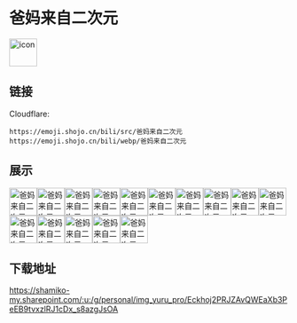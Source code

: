 # 爸妈来自二次元
<img src="https://emoji.shojo.cn/bili/src/爸妈来自二次元/icon.png" width="50" height="50" alt="icon">

## 链接
Cloudflare:
```
https://emoji.shojo.cn/bili/src/爸妈来自二次元
https://emoji.shojo.cn/bili/webp/爸妈来自二次元
```
## 展示
<img src="https://emoji.shojo.cn/bili/src/爸妈来自二次元/爸妈来自二次元-NO.png" width="50" height="50" alt="爸妈来自二次元-NO"><img src="https://emoji.shojo.cn/bili/src/爸妈来自二次元/爸妈来自二次元-拜托拜托.png" width="50" height="50" alt="爸妈来自二次元-拜托拜托"><img src="https://emoji.shojo.cn/bili/src/爸妈来自二次元/爸妈来自二次元-暴击.png" width="50" height="50" alt="爸妈来自二次元-暴击"><img src="https://emoji.shojo.cn/bili/src/爸妈来自二次元/爸妈来自二次元-大佬.png" width="50" height="50" alt="爸妈来自二次元-大佬"><img src="https://emoji.shojo.cn/bili/src/爸妈来自二次元/爸妈来自二次元-点赞.png" width="50" height="50" alt="爸妈来自二次元-点赞"><img src="https://emoji.shojo.cn/bili/src/爸妈来自二次元/爸妈来自二次元-泪眼汪汪.png" width="50" height="50" alt="爸妈来自二次元-泪眼汪汪"><img src="https://emoji.shojo.cn/bili/src/爸妈来自二次元/爸妈来自二次元-懵.png" width="50" height="50" alt="爸妈来自二次元-懵"><img src="https://emoji.shojo.cn/bili/src/爸妈来自二次元/爸妈来自二次元-你好.png" width="50" height="50" alt="爸妈来自二次元-你好"><img src="https://emoji.shojo.cn/bili/src/爸妈来自二次元/爸妈来自二次元-你好鸭.png" width="50" height="50" alt="爸妈来自二次元-你好鸭"><img src="https://emoji.shojo.cn/bili/src/爸妈来自二次元/爸妈来自二次元-生气.png" width="50" height="50" alt="爸妈来自二次元-生气"><img src="https://emoji.shojo.cn/bili/src/爸妈来自二次元/爸妈来自二次元-委屈.png" width="50" height="50" alt="爸妈来自二次元-委屈"><img src="https://emoji.shojo.cn/bili/src/爸妈来自二次元/爸妈来自二次元-问号.png" width="50" height="50" alt="爸妈来自二次元-问号"><img src="https://emoji.shojo.cn/bili/src/爸妈来自二次元/爸妈来自二次元-无语.png" width="50" height="50" alt="爸妈来自二次元-无语"><img src="https://emoji.shojo.cn/bili/src/爸妈来自二次元/爸妈来自二次元-在吗.png" width="50" height="50" alt="爸妈来自二次元-在吗"><img src="https://emoji.shojo.cn/bili/src/爸妈来自二次元/爸妈来自二次元-震惊.png" width="50" height="50" alt="爸妈来自二次元-震惊">

## 下载地址

https://shamiko-my.sharepoint.com/:u:/g/personal/img_yuru_pro/Eckhoj2PRJZAvQWEaXb3PeEB9tvxzlRJ1cDx_s8azgJsOA